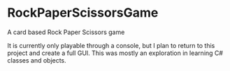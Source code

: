 # RockPaperScissorsGame
A card based Rock Paper Scissors game

It is currently only playable through a console, but I plan to return to this project and create a full GUI.
This was mostly an exploration in learning C# classes and objects. 
